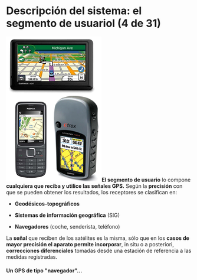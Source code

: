 # Descripción del sistema: el segmento de usuariol (4 de 31)

**![GPS_navegador](img/GPS_navegador.png)El segmento de usuario** lo compone **cualquiera que reciba y utilice las señales GPS.** Según la **precisión** con que se pueden obtener los resultados, los receptores se clasifican en: 

*   **Geodésicos-topográficos**  
    
*   **Sistemas de información geográfica** (SIG)  
    
*   **Navegadores** (coche, senderista, teléfono)  
    

La **señal** que reciben de los satélites es la misma, sólo que en los **casos de mayor precisión el aparato permite incorporar**, in situ o a posteriori, **correcciones diferenciales** tomadas desde una estación de referencia a las medidas registradas.  

#### Un GPS de tipo "navegador"...
